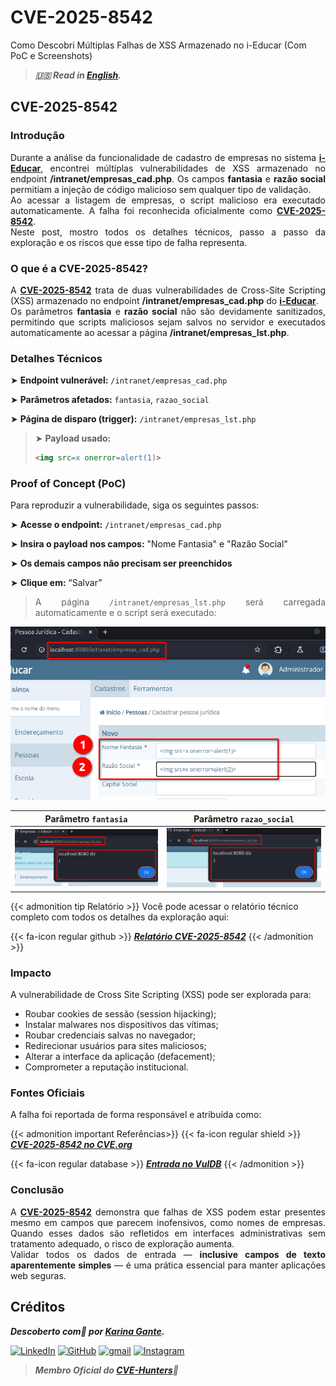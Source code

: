 # CVE-2025-8542


Como Descobri Múltiplas Falhas de XSS Armazenado no i-Educar (Com PoC e Screenshots)

<!--more-->

> ***🇺🇸 Read in [English](http://karinagante.github.io/cve-2025-8542/).***

## CVE-2025-8542

### Introdução

<p align="justify">Durante a análise da funcionalidade de cadastro de empresas no sistema <b><a href="https://github.com/portabilis/i-educar" target=_blank>i-Educar</a></b>, encontrei múltiplas vulnerabilidades de XSS armazenado no endpoint <b>/intranet/empresas_cad.php</b>. Os campos <b>fantasia</b> e <b>razão social</b> permitiam a injeção de código malicioso sem qualquer tipo de validação. </br> Ao acessar a listagem de empresas, o script malicioso era executado automaticamente. A falha foi reconhecida oficialmente como <b><a href="https://www.cve.org/CVERecord?id=CVE-2025-8542" target=_blank>CVE-2025-8542</a></b>. </br> Neste post, mostro todos os detalhes técnicos, passo a passo da exploração e os riscos que esse tipo de falha representa. </p>

### O que é a CVE-2025-8542?

<p align="justify">A <b><a href="https://www.cve.org/CVERecord?id=CVE-2025-8542" target=_blank>CVE-2025-8542</a></b> trata de duas vulnerabilidades de Cross-Site Scripting (XSS) armazenado no endpoint <b>/intranet/empresas_cad.php</b> do <b><a href="https://github.com/portabilis/i-educar" target=_blank>i-Educar</a></b>. </br> Os parâmetros <b>fantasia</b> e <b>razão social</b> não são devidamente sanitizados, permitindo que scripts maliciosos sejam salvos no servidor e executados automaticamente ao acessar a página <b>/intranet/empresas_lst.php</b>. </p>

### Detalhes Técnicos

➤ **Endpoint vulnerável:** `/intranet/empresas_cad.php`

➤ **Parâmetros afetados:** `fantasia`, `razao_social`

➤ **Página de disparo (trigger):** `/intranet/empresas_lst.php`

> ➤ **Payload usado:** 
> ```html
><img src=x onerror=alert(1)>
>```

### Proof of Concept (PoC)

Para reproduzir a vulnerabilidade, siga os seguintes passos:

➤ **Acesse o endpoint:** `/intranet/empresas_cad.php`

➤ **Insira o payload nos campos:** "Nome Fantasia" e "Razão Social"

➤ **Os demais campos não precisam ser preenchidos**

➤ **Clique em:** “Salvar”

> <p align="justify">A página <code>/intranet/empresas_lst.php</code> será carregada automaticamente e o script será executado:</p>

<p align="center">
<img src="/images/CVE-2025-8542/PoC1.png">
</p>

|   Parâmetro `fantasia`         |    Parâmetro `razao_social`        |
|:------------:|:------------:|
| ![](/images/CVE-2025-8542/PoC2.png)    | ![](/images/CVE-2025-8542/PoC3.png)  |

{{< admonition tip Relatório >}} 
Você pode acessar o relatório técnico completo com todos os detalhes da exploração aqui:

{{< fa-icon regular github >}} 
***[Relatório CVE-2025-8542](https://github.com/KarinaGante/KGSec/blob/main/CVEs/i-educar/CVE-2025-8542.md)***
{{< /admonition >}}

### Impacto

A vulnerabilidade de Cross Site Scripting (XSS) pode ser explorada para:

- Roubar cookies de sessão (session hijacking);
- Instalar malwares nos dispositivos das vítimas;
- Roubar credenciais salvas no navegador;
- Redirecionar usuários para sites maliciosos;
- Alterar a interface da aplicação (defacement);
- Comprometer a reputação institucional.

### Fontes Oficiais

A falha foi reportada de forma responsável e atribuída como:

{{< admonition important Referências>}} 
{{< fa-icon regular shield >}} 
***[CVE-2025-8542 no CVE.org](https://www.cve.org/CVERecord?id=CVE-2025-8542)***

{{< fa-icon regular database >}} 
***[Entrada no VulDB](https://vuldb.com/?id.318671)***
{{< /admonition >}}

### Conclusão

<p align="justify">A <b><a href="https://www.cve.org/CVERecord?id=CVE-2025-8542" target=_blank>CVE-2025-8542</a></b> demonstra que falhas de XSS podem estar presentes mesmo em campos que parecem inofensivos, como nomes de empresas. Quando esses dados são refletidos em interfaces administrativas sem tratamento adequado, o risco de exploração aumenta.</br> Validar todos os dados de entrada — <b>inclusive campos de texto aparentemente simples</b> — é uma prática essencial para manter aplicações web seguras.</p>

## Créditos

***Descoberto com💜 por [Karina Gante](https://karinagante.github.io/).***

[![LinkedIn](https://skillicons.dev/icons?i=linkedin&theme=dark)](https://www.linkedin.com/in/karina-gante/)
[![GitHub](https://skillicons.dev/icons?i=github&theme=dark)](https://www.github.com/KarinaGante/)
[![gmail](https://skillicons.dev/icons?i=gmail&theme=dark)](mailto:karina.gante1@gmail.com)
[![Instagram](https://skillicons.dev/icons?i=instagram&theme=dark)](https://www.instagram.com/karinovisk02/)

> ***Membro Oficial do [CVE-Hunters](https://www.cvehunters.com/)🏹***
